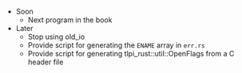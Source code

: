 - Soon
  - Next program in the book
- Later
  - Stop using old_io
  - Provide script for generating the `ENAME` array in `err.rs`
  - Provide script for generating tlpi_rust::util::OpenFlags from a C header file
